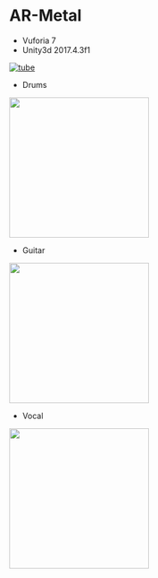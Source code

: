 # AR-Metal

- Vuforia 7
- Unity3d 2017.4.3f1

[![tube](https://user-images.githubusercontent.com/21102697/44858726-8ef91700-ac6a-11e8-8328-848aa5e8600e.png)](https://www.youtube.com/watch?v=hV-RIiZ981Q&feature=youtu.be)

- Drums
<img src="https://user-images.githubusercontent.com/21102697/44859090-573e9f00-ac6b-11e8-8ff6-ffe84eb3d297.jpeg" width="250" height="250">


- Guitar
<img src="https://user-images.githubusercontent.com/21102697/44859091-573e9f00-ac6b-11e8-83f5-3f0fa2eefbf8.jpeg" width="250" height="250">

- Vocal
<img src="https://user-images.githubusercontent.com/21102697/44859092-573e9f00-ac6b-11e8-95fe-3fa5ab24f03f.jpeg" width="250" height="250">
